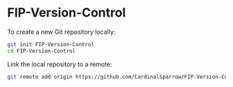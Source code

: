 # FIP-Version-Control
To create a new Git repository locally:
```bash
git init FIP-Version-Control
cd FIP-Version-Control
```
Link the local repository to a remote:
```bash
git remote add origin https://github.com/CardinalSparrow/FIP-Version-Control.git
```
